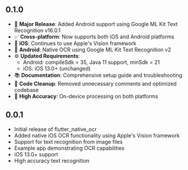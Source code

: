 ## 0.1.0

* 🎉 **Major Release**: Added Android support using Google ML Kit Text Recognition v16.0.1
* ✅ **Cross-platform**: Now supports both iOS and Android platforms  
* 📱 **iOS**: Continues to use Apple's Vision framework
* 🤖 **Android**: Native OCR using Google ML Kit Text Recognition v2
* ⚙️ **Updated Requirements**:
  - Android: compileSdk = 35, Java 11 support, minSdk = 21
  - iOS: iOS 13.0+ (unchanged)
* 📚 **Documentation**: Comprehensive setup guide and troubleshooting
* 🧹 **Code Cleanup**: Removed unnecessary comments and optimized codebase
* 🎯 **High Accuracy**: On-device processing on both platforms

## 0.0.1

* Initial release of flutter_native_ocr
* Added native iOS OCR functionality using Apple's Vision framework
* Support for text recognition from image files
* Example app demonstrating OCR capabilities
* iOS 13.0+ support
* High accuracy text recognition
